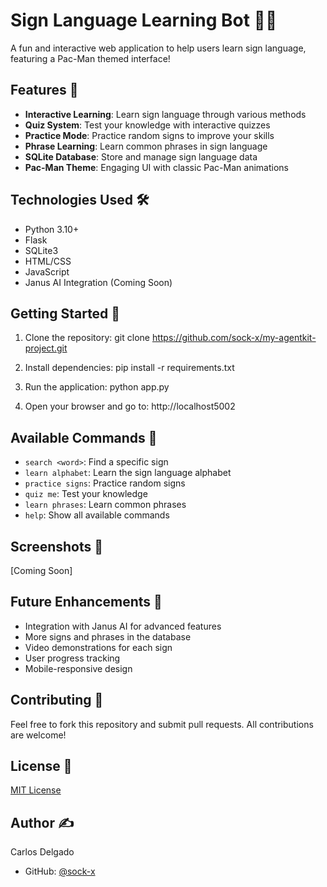 # Sign Language Learning Bot 🤖✨

A fun and interactive web application to help users learn sign language, featuring a Pac-Man themed interface!

## Features 🌟

- **Interactive Learning**: Learn sign language through various methods
- **Quiz System**: Test your knowledge with interactive quizzes
- **Practice Mode**: Practice random signs to improve your skills
- **Phrase Learning**: Learn common phrases in sign language
- **SQLite Database**: Store and manage sign language data
- **Pac-Man Theme**: Engaging UI with classic Pac-Man animations

## Technologies Used 🛠️

- Python 3.10+
- Flask
- SQLite3
- HTML/CSS
- JavaScript
- Janus AI Integration (Coming Soon)

## Getting Started 🚀

1. Clone the repository:
git clone https://github.com/sock-x/my-agentkit-project.git


2. Install dependencies:
pip install -r requirements.txt


3. Run the application:
python app.py


4. Open your browser and go to: http://localhost5002


## Available Commands 📝

- `search <word>`: Find a specific sign
- `learn alphabet`: Learn the sign language alphabet
- `practice signs`: Practice random signs
- `quiz me`: Test your knowledge
- `learn phrases`: Learn common phrases
- `help`: Show all available commands

## Screenshots 📸

[Coming Soon]

## Future Enhancements 🔮

- Integration with Janus AI for advanced features
- More signs and phrases in the database
- Video demonstrations for each sign
- User progress tracking
- Mobile-responsive design

## Contributing 🤝

Feel free to fork this repository and submit pull requests. All contributions are welcome!

## License 📄

[MIT License](LICENSE)

## Author ✍️

Carlos Delgado
- GitHub: [@sock-x](https://github.com/sock-x)
